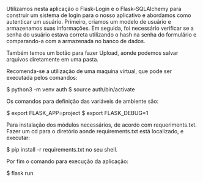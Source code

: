Utilizamos nesta aplicação o Flask-Login e o Flask-SQLAlchemy para construir um sistema de login para o nosso aplicativo e abordamos como autenticar um usuário. Primeiro, criamos um modelo de usuário e armazenamos suas informações. Em seguida, foi necessário verificar se a senha do usuário estava correta utilizando o hash na senha do formulário e comparando-a com a armazenada no banco de dados.

Também temos um botão para fazer Upload, aonde podemos salvar arquivos diretamente em uma pasta.

Recomenda-se a utilização de uma maquina virtual, que pode ser executada pelos comandos:

$ python3 -m venv auth
$ source auth/bin/activate

Os comandos para definição das variáveis de ambiente são:

$ export FLASK_APP=project
$ export FLASK_DEBUG=1

Para instalação dos módulos necessários, de acordo com requeriments.txt. Fazer um cd para o diretório aonde requirements.txt está localizado, e executar:

$ pip install -r requirements.txt no seu shell.

Por fim o comando para execução da aplicação:

$ flask run